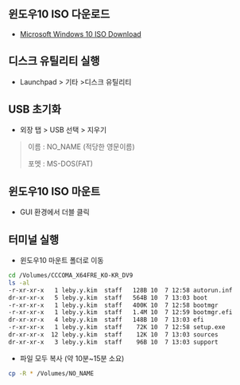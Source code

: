 ## 윈도우10 ISO 다운로드

- [Microsoft Windows 10 ISO Download](https://www.microsoft.com/ko-kr/software-download/windows10ISO)



## 디스크 유틸리티 실행

- Launchpad > 기타 >디스크 유틸리티



## USB 초기화

- 외장 탭 > USB 선택 > 지우기

> 이름 : NO_NAME (적당한 영문이름)
>
> 포멧 : MS-DOS(FAT)



## 윈도우10 ISO 마운트

- GUI 환경에서 더블 클릭



## 터미널 실행

- 윈도우10 마운트 폴더로 이동

~~~bash
cd /Volumes/CCCOMA_X64FRE_KO-KR_DV9
ls -al
-r-xr-xr-x   1 leby.y.kim  staff   128B 10  7 12:58 autorun.inf
dr-xr-xr-x   5 leby.y.kim  staff   564B 10  7 13:03 boot
-r-xr-xr-x   1 leby.y.kim  staff   400K 10  7 12:58 bootmgr
-r-xr-xr-x   1 leby.y.kim  staff   1.4M 10  7 12:59 bootmgr.efi
dr-xr-xr-x   4 leby.y.kim  staff   148B 10  7 13:03 efi
-r-xr-xr-x   1 leby.y.kim  staff    72K 10  7 12:58 setup.exe
dr-xr-xr-x  12 leby.y.kim  staff    12K 10  7 13:03 sources
dr-xr-xr-x   3 leby.y.kim  staff    96B 10  7 13:03 support
~~~

- 파일 모두 복사 (약 10분~15분 소요)

~~~bash
cp -R * /Volumes/NO_NAME
~~~
